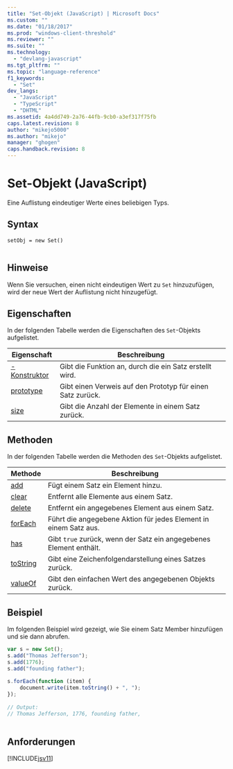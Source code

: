 ```yaml
---
title: "Set-Objekt (JavaScript) | Microsoft Docs"
ms.custom: ""
ms.date: "01/18/2017"
ms.prod: "windows-client-threshold"
ms.reviewer: ""
ms.suite: ""
ms.technology: 
  - "devlang-javascript"
ms.tgt_pltfrm: ""
ms.topic: "language-reference"
f1_keywords: 
  - "Set"
dev_langs: 
  - "JavaScript"
  - "TypeScript"
  - "DHTML"
ms.assetid: 4a4dd749-2a76-44fb-9cb0-a3ef317f75fb
caps.latest.revision: 8
author: "mikejo5000"
ms.author: "mikejo"
manager: "ghogen"
caps.handback.revision: 8
---
```

# Set-Objekt (JavaScript)
Eine Auflistung eindeutiger Werte eines beliebigen Typs.  
  
## Syntax  
  
```  
setObj = new Set()  
  
```  
  
## Hinweise  
 Wenn Sie versuchen, einen nicht eindeutigen Wert zu `Set` hinzuzufügen, wird der neue Wert der Auflistung nicht hinzugefügt.  
  
## Eigenschaften  
 In der folgenden Tabelle werden die Eigenschaften des `Set`\-Objekts aufgelistet.  
  
|Eigenschaft|Beschreibung|  
|-----------------|------------------|  
|[\-Konstruktor](../../javascript/reference/constructor-property-set.md)|Gibt die Funktion an, durch die ein Satz erstellt wird.|  
|[prototype](../../javascript/reference/prototype-property-set.md)|Gibt einen Verweis auf den Prototyp für einen Satz zurück.|  
|[size](../../javascript/reference/size-property-set-javascript.md)|Gibt die Anzahl der Elemente in einem Satz zurück.|  
  
## Methoden  
 In der folgenden Tabelle werden die Methoden des `Set`\-Objekts aufgelistet.  
  
|Methode|Beschreibung|  
|-------------|------------------|  
|[add](../../javascript/reference/add-method-set-javascript.md)|Fügt einem Satz ein Element hinzu.|  
|[clear](../../javascript/reference/clear-method-set-javascript.md)|Entfernt alle Elemente aus einem Satz.|  
|[delete](../../javascript/reference/delete-method-set-javascript.md)|Entfernt ein angegebenes Element aus einem Satz.|  
|[forEach](../../javascript/reference/foreach-method-set-javascript.md)|Führt die angegebene Aktion für jedes Element in einem Satz aus.|  
|[has](../../javascript/reference/has-method-set-javascript.md)|Gibt `true` zurück, wenn der Satz ein angegebenes Element enthält.|  
|[toString](../../javascript/reference/tostring-method-set-javascript.md)|Gibt eine Zeichenfolgendarstellung eines Satzes zurück.|  
|[valueOf](../../javascript/reference/valueof-method-set-javascript.md)|Gibt den einfachen Wert des angegebenen Objekts zurück.|  
  
## Beispiel  
 Im folgenden Beispiel wird gezeigt, wie Sie einem Satz Member hinzufügen und sie dann abrufen.  
  
```javascript  
var s = new Set();  
s.add("Thomas Jefferson");  
s.add(1776);  
s.add("founding father");  
  
s.forEach(function (item) {  
    document.write(item.toString() + ", ");  
});  
  
// Output:  
// Thomas Jefferson, 1776, founding father,  
  
```  
  
## Anforderungen  
 [!INCLUDE[jsv11](../../includes/jsv11-md.md)]